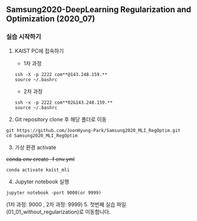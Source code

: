 ## Samsung2020-DeepLearning Regularization and Optimization (2020_07)

### 실습 시작하기

1. KAIST PC에 접속하기
    - 1차 과정
    ```
    ssh -X -p 2222 com**@143.248.159.**
    source ~/.bashrc
    ```    
    - 2차 과정
    ```
    ssh -x -p 2222 com**02&143.248.159.**
    source ~/.bashrc
    ```
    


2. Git repository clone 후 해당 폴더로 이동 
```
git https://github.com/JoonHyung-Park/Samsung2020_MLI_RegOptim.git
cd Samsung2020_MLI_RegOptim
```

3. 가상 환경 activate

~~conda env create -f env.yml~~
```
conda activate kaist_mli
```

4. Jupyter notebook 실행
```
jupyter notebook -port 9000(or 9999)
```
(1차 과정: 9000 , 2차 과정: 9999)
5. 첫번째 실습 파일 (01_01_without_regularization)로 이동합니다. 

